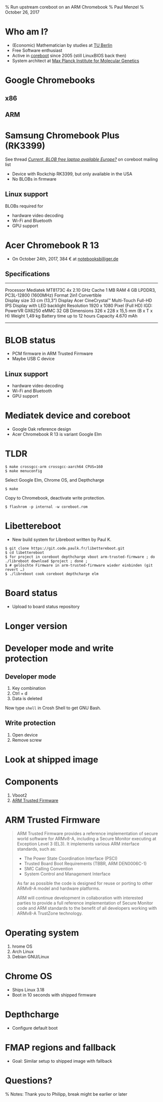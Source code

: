 % Run upstream coreboot on an ARM Chromebook
% Paul Menzel
% October 26, 2017

# Who am I?

- (Economic) Mathematician by studies at [TU Berlin](https://www.tu-berlin.de/)
- Free Software enthusiast
- Active in [coreboot](https://www.coreboot.org/) since 2005 (still LinuxBIOS back then)
- System architect at [Max Planck Institute for Molecular Genetics](https://www.molgen.mpg.de/)

# Google Chromebooks

## x86

## ARM

# Samsung Chromebook Plus (RK3399)

See thread [*Current, BLOB free laptop available Europe?*](https://mail.coreboot.org/pipermail/coreboot/2017-May/084389.html) on coreboot mailing list

- Device with Rockchip RK3399, but only available in the USA
- No BLOBs in firmware

## Linux support

BLOBs required for

- hardware video decoding
- Wi-Fi and Bluetooth
- GPU support

# Acer Chromebook R 13

- On October 24th, 2017, 384 € at [notebooksbilliger.de ](https://www.notebooksbilliger.de/acer+chromebook+r13+cb5+312t+k0yk)

## Specifications

-----------------------------	----------------------------
Processor                       Mediatek MT8173C 4x 2.10 GHz
Cache                           1 MB
RAM                             4 GB LPDDR3, PC3L-12800 (1600MHz)
Format                          2in1 Convertible 	 
Display size                    33 cm (13,3")
Display                         Acer CineCrystal™ Multi-Touch Full-HD IPS Display with LED backlight
Resolution                      1920 x 1080 Pixel (Full HD)
IGD:                            PowerVR GX6250
eMMC                            32 GB
Dimensions                      326 x 228 x 15,5 mm (B x T x H)
Weight                          1,49 kg
Battery time                    up to 12 hours
Capacity                        4.670 mAh
-----------------------------	----------------------------

# BLOB status

- PCM firmware in ARM Trusted Firmware
- Maybe USB C device

## Linux support

- hardware video decoding
- Wi-Fi and Bluetooth
- GPU support

# Mediatek device and coreboot

- Google Oak reference design
- Acer Chromebook R 13 is variant Google Elm

# TLDR

```
$ make crossgcc-arm crossgcc-aarch64 CPUS=160
$ make menuconfig
```

Select Google Elm, Chrome OS, and Depthcharge

```
$ make
```

Copy to Chromebook, deactivate write protection.

```
$ flashrom -p internal -w coreboot.rom
```

# Libettereboot

- New build system for Libreboot written by Paul K.

```
$ git clone https://git.code.paulk.fr/libettereboot.git
$ cd libettereboot
$ for project in coreboot depthcharge vboot arm-trusted-firmware ; do ./libreboot download $project ; done ;
$ # gelöschte Firmware in arm-trusted-firmware wieder einbinden (git revert …)
$ ./libreboot cook coreboot depthcharge elm
```

# Board status

- Upload to board status repository

# Longer version

# Developer mode and write protection

## Developer mode

1.  Key combination
2.  Ctrl + d
3.  Data is deleted

Now type `shell` in Crosh Shell to get GNU Bash.

## Write protection

1.  Open device
2.  Remove screw

# Look at shipped image

# Components

1. Vboot2
2. [ARM Trusted Firmware](https://github.com/ARM-software/arm-trusted-firmware)

# ARM Trusted Firmware

> ARM Trusted Firmware provides a reference implementation of secure
> world software for ARMv8-A, including a Secure Monitor executing at
> Exception Level 3 (EL3). It implements various ARM interface
> standards, such as:
>
> *   The Power State Coordination Interface (PSCI)
> *   Trusted Board Boot Requirements (TBBR, ARM DEN0006C-1)
> *   SMC Calling Convention
> *   System Control and Management Interface
>
> As far as possible the code is designed for reuse or porting to other
> ARMv8-A model and hardware platforms.
>
> ARM will continue development in collaboration with interested parties
> to provide a full reference implementation of Secure Monitor code and
> ARM standards to the benefit of all developers working with ARMv8-A
> TrustZone technology.

# Operating system

1.  hrome OS
2.  Arch Linux
3.  Debian GNU/Linux

# Chrome OS

- Ships Linux 3.18
- Boot in 10 seconds with shipped firmware

# Depthcharge

- Configure default boot

# FMAP regions and fallback

- Goal: Similar setup to shipped image with fallback

# Questions?

% Notes: Thank you to Philipp, break might be earlier or later

